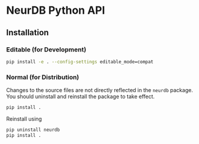 # NeurDB Python API

## Installation

### Editable (for Development)

```sh
pip install -e . --config-settings editable_mode=compat
```

### Normal (for Distribution)

Changes to the source files are not directly reflected in the `neurdb` package. You should uninstall and reinstall the package to take effect.

```sh
pip install .
```

Reinstall using

```sh
pip uninstall neurdb
pip install .
```
